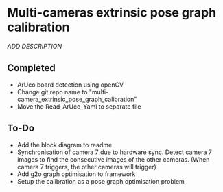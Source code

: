 # Multi-cameras extrinsic pose graph calibration

*ADD DESCRIPTION*



## Completed

- ArUco board detection using openCV
- Change git repo name to "multi-camera_extrinsic_pose_graph_calibration"
- Move the Read_ArUco_Yaml to separate file

## To-Do

- Add the block diagram to readme
- Synchronisation of camera 7 due to hardware sync. Detect camera 7 images to find the consecutive images of the other cameras. (When camera 7 triggers, the other cameras will trigger)
- Add g2o graph optimisation to framework
- Setup the calibration as a pose graph optimisation problem
